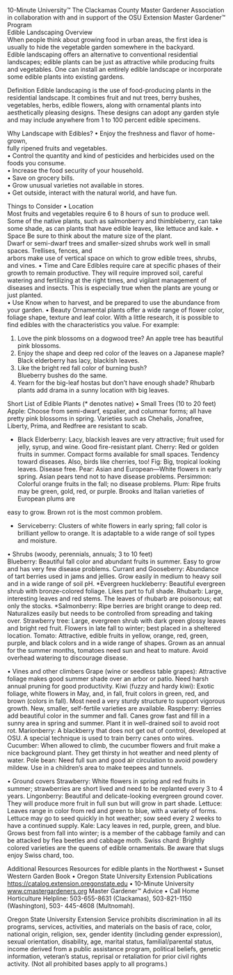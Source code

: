 

10-Minute University™ 
The Clackamas County Master Gardener Association in 
collaboration with and in support of 
the OSU Extension Master Gardener™ Program   
Edible Landscaping 
Overview  
When people think about growing food in urban 
areas, the first idea is usually to hide the vegetable 
garden somewhere in the backyard.  
Edible landscaping offers an alternative to 
conventional residential landscapes; edible plants 
can be just as attractive while producing fruits and 
vegetables. One can install an entirely edible 
landscape or incorporate some edible plants into 
existing gardens.  
 
Definition 
Edible landscaping is the use of food-producing 
plants in the residential landscape.  It combines fruit 
and nut trees, berry bushes, vegetables, herbs, 
edible flowers, along with ornamental plants into 
aesthetically pleasing designs. These designs can 
adopt any garden style and may include anywhere 
from 1 to 100 percent edible specimens.  
 
Why Landscape with Edibles? 
•    Enjoy the freshness and flavor of home-grown,      
fully ripened fruits and vegetables.  
•    Control the quantity and kind of pesticides and 
herbicides used on the foods you consume.  
•    Increase the food security of your household.  
•    Save on grocery bills.  
•    Grow unusual varieties not available in stores.  
•    Get outside, interact with the natural world, and 
have fun. 
 
Things to Consider 
• Location  
Most fruits and vegetables require 6 to 8 hours of 
sun to produce well. Some of the native plants, such 
as salmonberry and thimbleberry, can take some 
shade, as can plants that have edible leaves, like 
lettuce and kale. 
• Space 
Be sure to think about the mature size of the plant.  
Dwarf or semi-dwarf trees and smaller-sized shrubs 
work well in small spaces.  Trellises, fences, and  
arbors make use of vertical space on which to grow 
edible trees, shrubs, and vines. 
• Time and Care 
Edibles require care at specific phases of their 
growth to remain productive.  They will require 
improved soil, careful watering and fertilizing at the 
right times, and vigilant management of diseases 
and insects.  This is especially true when the plants 
are young or just planted.   
• Use 
Know when to harvest, and be prepared to use the 
abundance from your garden. 
• Beauty 
Ornamental plants offer a wide range of flower 
color, foliage shape, texture and leaf color.  With a 
little research, it is possible to find edibles with the 
characteristics you value.  For example:  
1. Love the pink blossoms on a dogwood tree?  An 
apple tree has beautiful pink blossoms. 
2. Enjoy the shape and deep red color of the leaves 
on a Japanese maple?  Black elderberry has lacy, 
blackish leaves. 
3. Like the bright red fall color of burning bush?  
Blueberry bushes do the same. 
4. Yearn for the big-leaf hostas but don’t have 
enough shade?  Rhubarb plants add drama in a 
sunny location with big leaves.  
 
Short List of Edible Plants (* denotes native) 
• Small Trees  (10 to 20 feet) 
Apple:  Choose from semi-dwarf, espalier, and 
columnar forms; all have pretty pink blossoms in 
spring.  Varieties such as Chehalis, Jonafree, Liberty, 
Prima, and Redfree are resistant to scab.   
* Black Elderberry:  Lacy, blackish leaves are very 
attractive; fruit used for jelly, syrup, and wine. Good 
fire-resistant plant. 
Cherry:  Red or golden fruits in summer. Compact 
forms available for small spaces. Tendency toward 
diseases.  Also, birds like cherries, too! 
Fig:  Big, tropical looking leaves. Disease free. 
Pear: Asian and European—White flowers in early 
spring.  Asian pears tend not to have disease 
problems. 
Persimmon: Colorful orange fruits in the fall; no 
disease problems. 
Plum: Ripe fruits may be green, gold, red, or purple. 
Brooks and Italian varieties of European plums are 

easy to grow.  Brown rot is the most common 
problem. 
* Serviceberry: Clusters of white flowers in early 
spring; fall color is brilliant yellow to orange.  It is 
adaptable to a wide range of soil types and moisture. 
 
• Shrubs (woody, perennials, annuals; 3 to 10 feet)  
Blueberry: Beautiful fall color and abundant fruits in 
summer. Easy to grow and has very few disease 
problems. 
Currant and Gooseberry: Abundance of tart berries 
used in jams and jellies. Grow easily in medium to 
heavy soil and in a wide range of soil pH. 
*Evergreen huckleberry: Beautiful evergreen shrub 
with bronze-colored foliage. Likes part to full shade. 
Rhubarb: Large, interesting leaves and red stems. 
The leaves of rhubarb are poisonous; eat only the 
stocks. 
*Salmonberry: Ripe berries are bright orange to 
deep red. Naturalizes easily but needs to be 
controlled from spreading and taking over. 
Strawberry tree: Large, evergreen shrub with dark 
green glossy leaves and bright red fruit. Flowers in 
late fall to winter; best placed in a sheltered 
location. 
Tomato: Attractive, edible fruits in yellow, orange, 
red, green, purple, and black colors and in a wide 
range of shapes.  Grown as an annual for the 
summer months, tomatoes need sun and heat to 
mature.  Avoid overhead watering to discourage 
disease. 
 
• Vines and other climbers 
Grape (wine or seedless table grapes): Attractive 
foliage makes good summer shade over an arbor or 
patio. Need harsh annual pruning for good 
productivity. 
Kiwi (fuzzy and hardy kiwi): Exotic foliage, white 
flowers in May, and, in fall, fruit colors in green, red, 
and brown (colors in fall).  Most need a very sturdy 
structure to support vigorous growth. New, smaller, 
self-fertile varieties are available. 
Raspberry: Berries add beautiful color in the summer 
and fall.  Canes grow fast and fill in a sunny area in 
spring and summer.  Plant it in well-drained soil to 
avoid root rot. 
Marionberry: A blackberry that does not get out of 
control, developed at OSU.  A special technique is 
used to train berry canes onto wires. 
Cucumber: When allowed to climb, the cucumber 
flowers and fruit make a nice background plant. They 
get thirsty in hot weather and need plenty of water. 
Pole bean: Need full sun and good air circulation to 
avoid powdery mildew. Use in a children’s area to 
make teepees and tunnels. 
 
• Ground covers 
Strawberry:  White flowers in spring and red fruits in 
summer; strawberries are short lived and need to be 
replanted every 3 to 4 years. 
Lingonberry: Beautiful and delicate-looking 
evergreen ground cover. They will produce more 
fruit in full sun but will grow in part shade. 
Lettuce: Leaves range in color from red and green to 
blue, with a variety of forms. Lettuce may go to seed 
quickly in hot weather; sow seed every 2 weeks to 
have a continued supply. 
Kale: Lacy leaves in red, purple, green, and blue. 
Grows best from fall into winter; is a member of the 
cabbage family and can be attacked by flea beetles 
and cabbage moth. 
Swiss chard: Brightly colored varieties are the 
queens of edible ornamentals. Be aware that slugs 
enjoy Swiss chard, too. 
 
Additional Resources 
Resources for edible plants in the Northwest 
• Sunset Western Garden Book 
• Oregon State University Extension Publications  
        https://catalog.extension.oregonstate.edu 
• 10-Minute University 
www.cmastergardeners.org 
Master Gardener™ Advice 
• Call Home Horticulture Helpline: 503-655-8631 
(Clackamas), 503-821-1150 (Washington), 503-
445-4608 (Multnomah). 
 
Oregon State University Extension Service prohibits 
discrimination in all its programs, services, activities, and 
materials on the basis of race, color, national origin, 
religion, sex, gender identity (including gender 
expression), sexual orientation, disability, age, marital 
status, familial/parental status, income derived from a 
public assistance program, political beliefs, genetic 
information, veteran’s status, reprisal or retaliation for 
prior civil rights activity. (Not all prohibited bases apply to 
all programs.) 
 